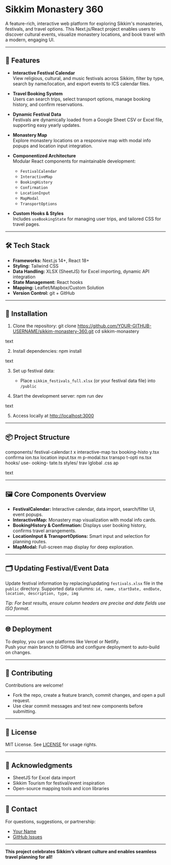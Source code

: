 # Sikkim Monastery 360

A feature-rich, interactive web platform for exploring Sikkim's monasteries, festivals, and travel options. This Next.js/React project enables users to discover cultural events, visualize monastery locations, and book travel with a modern, engaging UI.

---

## 🚀 Features

- **Interactive Festival Calendar**  
  View religious, cultural, and music festivals across Sikkim, filter by type, search by name/location, and export events to ICS calendar files.

- **Travel Booking System**  
  Users can search trips, select transport options, manage booking history, and confirm reservations.

- **Dynamic Festival Data**  
  Festivals are dynamically loaded from a Google Sheet CSV or Excel file, supporting easy yearly updates.

- **Monastery Map**  
  Explore monastery locations on a responsive map with modal info popups and location input integration.

- **Componentized Architecture**  
  Modular React components for maintainable development:
  - `FestivalCalendar`
  - `InteractiveMap`
  - `BookingHistory`
  - `Confirmation`
  - `LocationInput`
  - `MapModal`
  - `TransportOptions`

- **Custom Hooks & Styles**  
  Includes `useBookingState` for managing user trips, and tailored CSS for travel pages.

---

## 🛠️ Tech Stack

- **Frameworks:** Next.js 14+, React 18+
- **Styling:** Tailwind CSS
- **Data Handling:** XLSX (SheetJS) for Excel importing, dynamic API integration
- **State Management:** React hooks
- **Mapping:** Leaflet/Mapbox/Custom Solution
- **Version Control:** git + GitHub

---

## 📑 Installation

1. Clone the repository:
git clone https://github.com/YOUR-GITHUB-USERNAME/sikkim-monastery-360.git
cd sikkim-monastery

text

2. Install dependencies:
npm install

text

3. Set up festival data:
   - Place `sikkim_festivals_full.xlsx` (or your festival data file) into `/public`

4. Start the development server:
npm run dev

text

5. Access locally at [http://localhost:3000](http://localhost:3000)

---

## 📦 Project Structure

components/
festival-calendar.t
x interactive-map
tsx booking-histo
y.tsx confirma
ion.tsx location
input.tsx m
p-modal.tsx transpo
t-opti
ns.tsx hooks/ use-
ooking-
tate.ts styles/
trav
lglobal
.css ap

text

---

## 🖼️ Core Components Overview

- **FestivalCalendar:** Interactive calendar, data import, search/filter UI, event popups.
- **InteractiveMap:** Monastery map visualization with modal info cards.
- **BookingHistory & Confirmation:** Displays user booking history, confirms travel arrangements.
- **LocationInput & TransportOptions:** Smart input and selection for planning routes.
- **MapModal:** Full-screen map display for deep exploration.

---

## 🗂️ Updating Festival/Event Data

Update festival information by replacing/updating `festivals.xlsx` file in the `public` directory. Supported data columns:
`id, name, startDate, endDate, location, description, type, img`

*Tip: For best results, ensure column headers are precise and date fields use ISO format.*

---

## 🌐 Deployment

To deploy, you can use platforms like Vercel or Netlify.  
Push your main branch to GitHub and configure deployment to auto-build on changes.

---

## 🤝 Contributing

Contributions are welcome!  
- Fork the repo, create a feature branch, commit changes, and open a pull request.
- Use clear commit messages and test new components before submitting.

---

## 📝 License

MIT License. See [LICENSE](LICENSE) for usage rights.

---

## 🙏 Acknowledgments

- SheetJS for Excel data import
- Sikkim Tourism for festival/event inspiration
- Open-source mapping tools and icon libraries

---

## 📧 Contact

For questions, suggestions, or partnership:
- [Your Name](mailto:your-email@example.com)
- [GitHub Issues](https://github.com/YOUR-GITHUB-USERNAME/sikkim-monastery-360/issues)

---

**This project celebrates Sikkim’s vibrant culture and enables seamless travel planning for all!**
